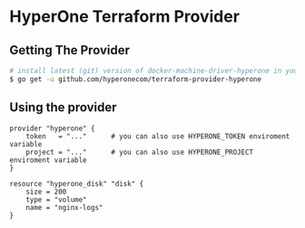HyperOne Terraform Provider
==================


Getting The Provider
---------------------

```sh
# install latest (git) version of docker-machine-driver-hyperone in your $GOPATH/bin
$ go get -u github.com/hyperonecom/terraform-provider-hyperone
```

Using the provider
----------------------

```
provider "hyperone" {
    token   = "..."      # you can also use HYPERONE_TOKEN enviroment variable
    project = "..."      # you can also use HYPERONE_PROJECT enviroment variable
}

resource "hyperone_disk" "disk" {
    size = 200
    type = "volume"
    name = "nginx-logs"
}
```

